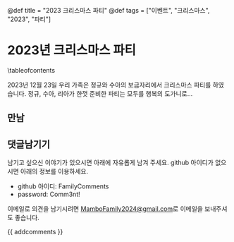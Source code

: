 @def title = "2023 크리스마스 파티"
@def tags = ["이벤트", "크리스마스", "2023", "파티"]

# 2023년 크리스마스 파티

\tableofcontents <!-- you can use \toc as well -->

2023년 12월 23일 우리 가족은 정규와 수아의 보금자리에서 크리스마스 파티를 하였습니다.
정규, 수아, 리아가 한껏 준비한 파티는 모두를 행복의 도가니로...

## 만남


## 댓글남기기

남기고 싶으신 이야기가 있으시면 아래에 자유롭게 남겨 주세요. github 아이디가 없으시면 아래의 정보를 이용하세요.

* github 아이디: FamilyComments
* password: Comm3nt!

이메일로 의견을 남기시려면 [MamboFamily2024@gmail.com](mailto:MamboFamily2024@gmail.com)로 이메일을 보내주셔도 좋습니다.

{{ addcomments }}